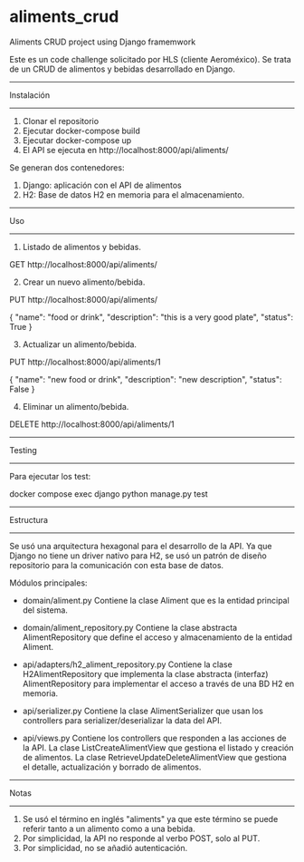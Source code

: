 # aliments_crud
Aliments CRUD project using Django framemwork

Este es un code challenge solicitado por HLS (cliente Aeroméxico).
Se trata de un CRUD de alimentos y bebidas desarrollado en Django.

***********
Instalación
***********

1. Clonar el repositorio
2. Ejecutar docker-compose build
3. Ejecutar docker-compose up
4. El API se ejecuta en http://localhost:8000/api/aliments/

Se generan dos contenedores:

1. Django: aplicación con el API de alimentos
2. H2: Base de datos H2 en memoria para el almacenamiento.


***********
Uso
***********

1. Listado de alimentos y bebidas.

GET http://localhost:8000/api/aliments/

2. Crear un nuevo alimento/bebida.

PUT http://localhost:8000/api/aliments/

{
    "name": "food or drink",
    "description": "this is a very good plate",
    "status": True
}

3. Actualizar un alimento/bebida.

PUT http://localhost:8000/api/aliments/1

{
    "name": "new food or drink",
    "description": "new description",
    "status": False
}

4. Eliminar un alimento/bebida.

DELETE http://localhost:8000/api/aliments/1

***********
Testing
***********

Para ejecutar los test:

docker compose exec django python manage.py test

***********
Estructura
***********

Se usó una arquitectura hexagonal para el desarrollo de la API.
Ya que Django no tiene un driver nativo para H2, se usó un patrón de diseño repositorio para la comunicación con esta base de datos.

Módulos principales:

* domain/aliment.py
Contiene la clase Aliment que es la entidad principal del sistema.

* domain/aliment_repository.py
Contiene la clase abstracta AlimentRepository que define el acceso y almacenamiento de la entidad Aliment.

* api/adapters/h2_aliment_repository.py
Contiene la clase H2AlimentRepository que implementa la clase abstracta (interfaz) AlimentRepository para implementar el acceso a través de una BD H2 en memoria.

* api/serializer.py
Contiene la clase AlimentSerializer que usan los controllers para serializer/deserializar la data del API.

* api/views.py
Contiene los controllers que responden a las acciones de la API.
La clase ListCreateAlimentView que gestiona el listado y creación de alimentos.
La clase RetrieveUpdateDeleteAlimentView que gestiona el detalle, actualización y borrado de alimentos.

***********
Notas
***********

1. Se usó el término en inglés "aliments" ya que este término se puede referir tanto a un alimento como a una bebida.
2. Por simplicidad, la API no responde al verbo POST, solo al PUT.
3. Por simplicidad, no se añadió autenticación.